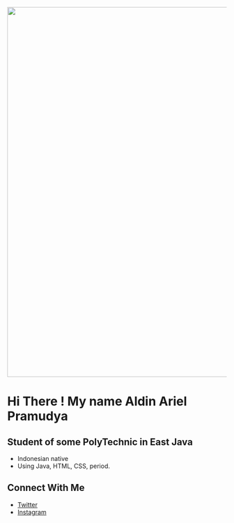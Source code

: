 <p align = "center">
  <img
       width = "850"
       src = "https://i.pinimg.com/originals/be/67/c3/be67c3b1bf4ed45d9efb7c152e38bfbc.jpg"
       >
</p>

# Hi There ! My name Aldin Ariel Pramudya

## Student of some PolyTechnic in East Java
- Indonesian native
- Using Java, HTML, CSS, period.

## Connect With Me
- [Twitter](https://twitter.com/aldinpramudya)
- [Instagram](https://instagram.com/aldin.pramudya)
